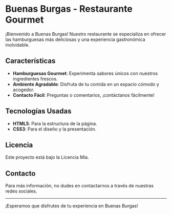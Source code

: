 # Buenas Burgas - Restaurante Gourmet

¡Bienvenido a Buenas Burgas! Nuestro restaurante se especializa en ofrecer las hamburguesas más deliciosas y una experiencia gastronómica inolvidable.

## Características

- **Hamburguesas Gourmet**: Experimenta sabores únicos con nuestros ingredientes frescos.
- **Ambiente Agradable**: Disfruta de tu comida en un espacio cómodo y acogedor.
- **Contacto Fácil**: Preguntas o comentarios, ¡contáctanos fácilmente!

## Tecnologías Usadas

- **HTML5**: Para la estructura de la página.
- **CSS3**: Para el diseño y la presentación.


## Licencia

Este proyecto está bajo la Licencia Mia.

## Contacto

Para más información, no dudes en contactarnos a través de nuestras redes sociales.

---

¡Esperamos que disfrutes de tu experiencia en Buenas Burgas!
